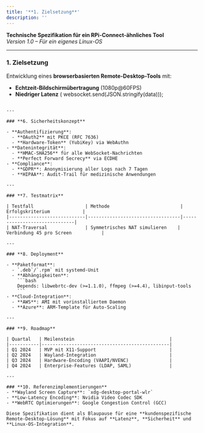 ```yaml
---
title: '**1. Zielsetzung**'
description: ''
---
```

**Technische Spezifikation für ein RPi-Connect-ähnliches Tool**  
*Version 1.0 – Für ein eigenes Linux-OS*

---

### **1. Zielsetzung**  
Entwicklung eines **browserbasierten Remote-Desktop-Tools** mit:  
- **Echtzeit-Bildschirmübertragung** (1080p@60FPS)  
- **Niedriger Latenz** ( websocket.send(JSON.stringify(data)));
```

---

### **6. Sicherheitskonzept**  

- **Authentifizierung**:  
  - **OAuth2** mit PKCE (RFC 7636)  
  - **Hardware-Token** (YubiKey) via WebAuthn  
- **Datenintegrität**:  
  - **HMAC-SHA256** für alle WebSocket-Nachrichten  
  - **Perfect Forward Secrecy** via ECDHE  
- **Compliance**:  
  - **GDPR**: Anonymisierung aller Logs nach 7 Tagen  
  - **HIPAA**: Audit-Trail für medizinische Anwendungen  

---

### **7. Testmatrix**  

| Testfall                   | Methode                          | Erfolgskriterium            |
|----------------------------|----------------------------------|------------------------------|
| NAT-Traversal              | Symmetrisches NAT simulieren    | Verbindung 45 pro Screen           |

---

### **8. Deployment**  

- **Paketformat**:  
  - `.deb`/`.rpm` mit systemd-Unit  
  - **Abhängigkeiten**:  
    ```bash
    Depends: libwebrtc-dev (>=1.1.0), ffmpeg (>=4.4), libinput-tools
    ```
- **Cloud-Integration**:  
  - **AWS**: AMI mit vorinstalliertem Daemon  
  - **Azure**: ARM-Template für Auto-Scaling  

---

### **9. Roadmap**  

| Quartal   | Meilenstein                                   |
|-----------|-----------------------------------------------|
| Q1 2024   | MVP mit X11-Support                           |
| Q2 2024   | Wayland-Integration                           |
| Q3 2024   | Hardware-Encoding (VAAPI/NVENC)               |
| Q4 2024   | Enterprise-Features (LDAP, SAML)              |

---

### **10. Referenzimplementierungen**  
- **Wayland Screen Capture**: `xdg-desktop-portal-wlr`  
- **Low-Latency Encoding**: Nvidia Video Codec SDK  
- **WebRTC Optimierungen**: Google Congestion Control (GCC)  

Diese Spezifikation dient als Blaupause für eine **kundenspezifische Remote-Desktop-Lösung** mit Fokus auf **Latenz**, **Sicherheit** und **Linux-OS-Integration**.

